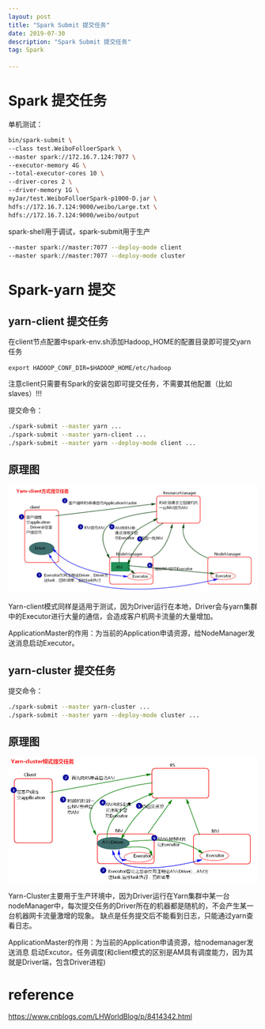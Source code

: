 ```yaml
---
layout: post
title: "Spark Submit 提交任务"
date: 2019-07-30
description: "Spark Submit 提交任务"
tag: Spark

---
```



# Spark 提交任务

单机测试：

```sh
bin/spark-submit \
--class test.WeiboFolloerSpark \
--master spark://172.16.7.124:7077 \
--executor-memory 4G \
--total-executor-cores 10 \
--driver-cores 2 \
--driver-memory 1G \
myJar/test.WeiboFolloerSpark-p1000-D.jar \
hdfs://172.16.7.124:9000/weibo/Large.txt \
hdfs://172.16.7.124:9000/weibo/output
```

spark-shell用于调试，spark-submit用于生产

```sh
--master spark://master:7077 --deploy-mode client
--master spark://master:7077 --deploy-mode cluster
```



# Spark-yarn 提交

## yarn-client 提交任务

在client节点配置中spark-env.sh添加Hadoop_HOME的配置目录即可提交yarn任务

`export HADOOP_CONF_DIR=$HADOOP_HOME/etc/hadoop`

注意client只需要有Spark的安装包即可提交任务，不需要其他配置（比如slaves）!!!

提交命令：
```sh
./spark-submit --master yarn ...
./spark-submit --master yarn-client ...
./spark-submit --master yarn --deploy-mode client ...
```

## 原理图

![png](/images/posts/all/Spark-Submit的yarn-client提交模式原理.png)

Yarn-client模式同样是适用于测试，因为Driver运行在本地，Driver会与yarn集群中的Executor进行大量的通信，会造成客户机网卡流量的大量增加。

ApplicationMaster的作用：为当前的Application申请资源，给NodeManager发送消息启动Executor。


## yarn-cluster 提交任务

提交命令：
```sh
./spark-submit --master yarn-cluster ...
./spark-submit --master yarn --deploy-mode cluster ...
```

## 原理图

![png](/images/posts/all/Spark-Submit的yarn-cluster提交模式原理.png)

Yarn-Cluster主要用于生产环境中，因为Driver运行在Yarn集群中某一台nodeManager中，每次提交任务的Driver所在的机器都是随机的，不会产生某一台机器网卡流量激增的现象。
缺点是任务提交后不能看到日志，只能通过yarn查看日志。

ApplicationMaster的作用：为当前的Application申请资源，给nodemanager发送消息 启动Excutor。任务调度(和client模式的区别是AM具有调度能力，因为其就是Driver端，包含Driver进程)

# reference

https://www.cnblogs.com/LHWorldBlog/p/8414342.html



